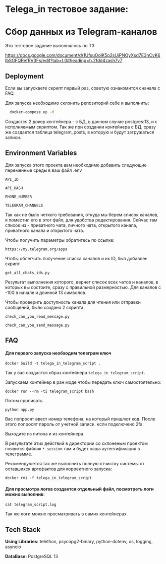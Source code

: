 
# Telega_in тестовое задание: 
# Сбор данных из Telegram-каналов

Это тестовое задание выполнялось по ТЗ:

https://docs.google.com/document/d/1UfsuOolK5p2sUiPNOyXsd7E3hCvK6IbSGFQRefRV3Fs/edit?tab=t.0#heading=h.2fdd4zash7v7

## Deployment

Если вы запускаете скрипт первый раз, советую ознакомится сначала с FAQ.

Для запуска необходимо склонить репозиторий себе и выполнить:

```bash
  docker-compose up -d
```

Создастся 2 докер контейнера - с БД, в данном случае postgres:13, и с исполняемым скриптом. Так же при создании контейнера с БД, сразу же создается таблица telegram_posts, в которую и будут загружаться записи.

## Environment Variables

Для запуска этого проекта вам необходимо добавить следующие переменные среды в ваш файл .env

`API_ID`

`API_HASH`

`PHONE_NUMBER`

`TELEGRAM_CHANNELS`

Так как не было четкого требования, откуда мы берем список каналов, я поместил его в этот файл, для удобства редактирования. Сейчас там список из - приватного чата, личного чата, открытого канала, приватного канала и открытого чата.

Чтобы получить параметры обратитесь по ссылке:

    https://my.telegram.org/apps

Чтобы облегчить получение списка каналов и их ID, был добавлен скрипт 

    get_all_chats_ids.py

Результат выполнения которого, вернет список всех чатов и каналов, в которых вы состоите, сразу с правильной размерностью. Для каналов c -100 в начале и длинной 13 символов.

Чтобы проверить доступность канала для чтения или отправки сообщений, было создано 2 скрипта:

`check_can_you_read_message.py`

`check_can_you_send_message.py`

## FAQ

#### Для первого запуска необходим телеграм ключ

    docker build -t telega_in_telegram_script .

Так у вас создастся образ контейнера `telega_in_telegram_script`.

Запускаем контейнер в ран моде чтобы передать ключ самостоятельно:

    docker run --rm -ti telegram_script bash

Потом прописать 

    python app.py

Вас попросят ввест номер телефона, на который пришлют код. После этого попросят пароль от учетной записи, если подключено 2fa.

Выходите из питона и из контейнера.

В результате этих действий в директории со склоненым проектом появится файлик `*.session` там и будет наша аутентификация в телеграмме.

Рекомендуюется так же выполнить полную отчистку системы от оставшихся артефактов для корректного запуска:

    docker rmi -f telega_in_telegram_script

#### Для просмотра логов создается отдельный файл, посмотреть логи можно выполнив: 

    cat telegram_script.log

Так же логи можно просматривать в самих контейнерах. 

## Tech Stack

**Using Libraries:** telethon, psycopg2-binary, python-dotenv, os, logging, asyncio

**DataBase:** PostgreSQL 13
